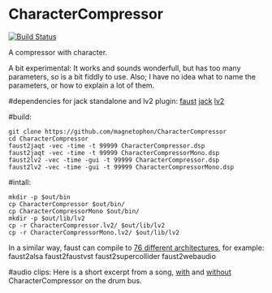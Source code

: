 # CharacterCompressor

[![Build Status](https://travis-ci.org/magnetophon/CharacterCompressor.svg?branch=master)](https://travis-ci.org/magnetophon/CharacterCompressor)

A compressor with character.

A bit experimental: It works and sounds wonderfull, but has too many parameters, so is a bit fiddly to use.
Also; I have no idea what to name the parameters, or how to explain a lot of them.

#dependencies for jack standalone and lv2 plugin:
[faust](http://faust.grame.fr/download/)
[jack](http://jackaudio.org/downloads/)
[lv2](http://lv2plug.in/)

#build:
```
git clone https://github.com/magnetophon/CharacterCompressor
cd CharacterCompressor
faust2jaqt -vec -time -t 99999 CharacterCompressor.dsp
faust2jaqt -vec -time -t 99999 CharacterCompressorMono.dsp
faust2lv2 -vec -time -gui -t 99999 CharacterCompressor.dsp
faust2lv2 -vec -time -gui -t 99999 CharacterCompressorMono.dsp
```

#intall:
```
mkdir -p $out/bin
cp CharacterCompressor $out/bin/
cp CharacterCompressorMono $out/bin/
mkdir -p $out/lib/lv2
cp -r CharacterCompressor.lv2/ $out/lib/lv2
cp -r CharacterCompressorMono.lv2/ $out/lib/lv2
```
In a similar way, faust can compile to [76 different architectures](https://github.com/grame-cncm/faust/tree/master-dev/tools/faust2appls), for example:
faust2alsa
faust2faustvst
faust2supercollider
faust2webaudio

#audio clips:
Here is a short excerpt from a song, [with](https://github.com/magnetophon/CharacterCompressor/withDrmComp.wav) and [without](https://github.com/magnetophon/CharacterCompressor/noDrmComp.wav) CharacterCompressor on the drum bus.
